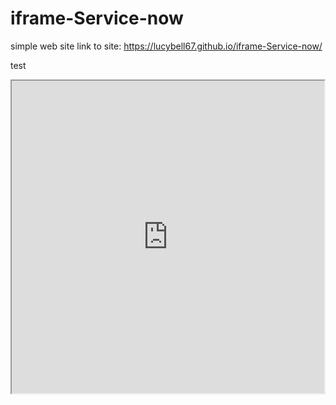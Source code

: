 # iframe-Service-now
simple web site
link to site: https://lucybell67.github.io/iframe-Service-now/



test


<iframe height=500px width=500px src="http://www.service-now.com" scrolling="no"></iframe>
